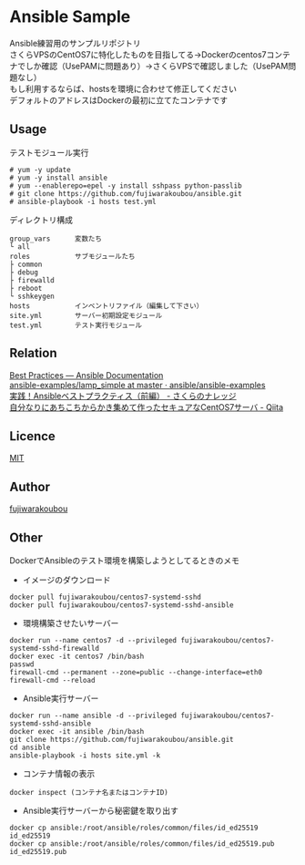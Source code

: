 # Ansible Sample

Ansible練習用のサンプルリポジトリ  
さくらVPSのCentOS7に特化したものを目指してる→Dockerのcentos7コンテナでしか確認（UsePAMに問題あり）→さくらVPSで確認しました（UsePAM問題なし）  
もし利用するならば、hostsを環境に合わせて修正してください  
デフォルトのアドレスはDockerの最初に立てたコンテナです  

## Usage

テストモジュール実行

```
# yum -y update
# yum -y install ansible
# yum --enablerepo=epel -y install sshpass python-passlib
# git clone https://github.com/fujiwarakoubou/ansible.git
# ansible-playbook -i hosts test.yml
```

ディレクトリ構成

```
group_vars      変数たち  
└ all
roles           サブモジュールたち
├ common       
├ debug        
├ firewalld    
├ reboot       
└ sshkeygen    
hosts           インベントリファイル（編集して下さい）
site.yml        サーバー初期設定モジュール
test.yml        テスト実行モジュール
```

## Relation

[Best Practices — Ansible Documentation](http://docs.ansible.com/ansible/playbooks_best_practices.html)  
[ansible-examples/lamp_simple at master · ansible/ansible-examples](https://github.com/ansible/ansible-examples/tree/master/lamp_simple)  
[実践！Ansibleベストプラクティス（前編） - さくらのナレッジ](http://knowledge.sakura.ad.jp/tech/3084/)  
[自分なりにあちこちからかき集めて作ったセキュアなCentOS7サーバ - Qiita](http://qiita.com/KurokoSin/items/51e79657f1f2104cf607)  

## Licence

[MIT](https://github.com/fujiwarakoubou/readme/blob/master/MIT)

## Author

[fujiwarakoubou](https://github.com/fujiwarakoubou)


## Other

DockerでAnsibleのテスト環境を構築しようとしてるときのメモ  

* イメージのダウンロード

```
docker pull fujiwarakoubou/centos7-systemd-sshd
docker pull fujiwarakoubou/centos7-systemd-sshd-ansible
```

* 環境構築させたいサーバー

```
docker run --name centos7 -d --privileged fujiwarakoubou/centos7-systemd-sshd-firewalld
docker exec -it centos7 /bin/bash
passwd
firewall-cmd --permanent --zone=public --change-interface=eth0
firewall-cmd --reload
```

* Ansible実行サーバー

```
docker run --name ansible -d --privileged fujiwarakoubou/centos7-systemd-sshd-ansible
docker exec -it ansible /bin/bash
git clone https://github.com/fujiwarakoubou/ansible.git
cd ansible
ansible-playbook -i hosts site.yml -k
```

* コンテナ情報の表示  

```
docker inspect (コンテナ名またはコンテナID)
```


* Ansible実行サーバーから秘密鍵を取り出す  

```
docker cp ansible:/root/ansible/roles/common/files/id_ed25519 id_ed25519
docker cp ansible:/root/ansible/roles/common/files/id_ed25519.pub id_ed25519.pub
```

